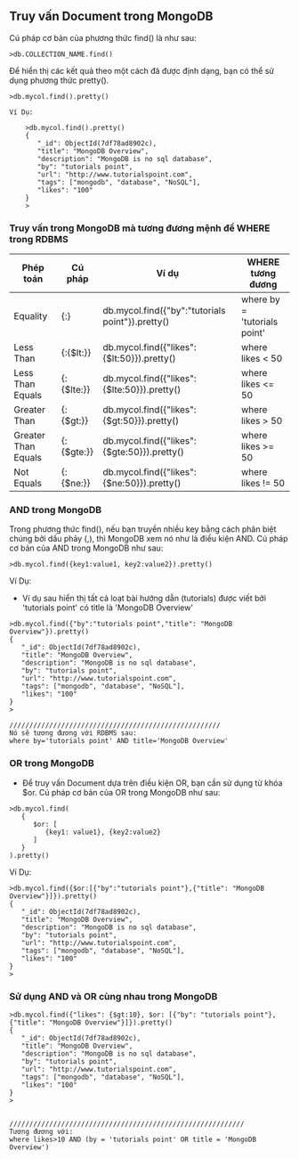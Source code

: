 
## Truy vấn Document trong MongoDB

Cú pháp cơ bản của phương thức find() là như sau:
```roomsql
>db.COLLECTION_NAME.find()
```

Để hiển thị các kết quả theo một cách đã được định dạng, bạn có thể sử dụng phương thức pretty().
```roomsql
>db.mycol.find().pretty()
```

```roomsql
Ví Dụ:

    >db.mycol.find().pretty()
    {
       "_id": ObjectId(7df78ad8902c),
       "title": "MongoDB Overview", 
       "description": "MongoDB is no sql database",
       "by": "tutorials point",
       "url": "http://www.tutorialspoint.com",
       "tags": ["mongodb", "database", "NoSQL"],
       "likes": "100"
    }
    >
```


### Truy vấn trong MongoDB mà tương đương mệnh đề WHERE trong RDBMS

| Phép toán           | Cú pháp                | Ví dụ                                            | WHERE tương đương            |
|---------------------|------------------------|--------------------------------------------------|------------------------------|
| Equality            | {<key>:<value>}        | db.mycol.find({"by":"tutorials point"}).pretty() | where by = 'tutorials point' |
| Less Than           | {<key>:{$lt:<value>}}  | db.mycol.find({"likes":{$lt:50}}).pretty()       | where likes < 50             |
| Less Than Equals    | {<key>:{$lte:<value>}} | db.mycol.find({"likes":{$lte:50}}).pretty()      | where likes <= 50            |
| Greater Than        | {<key>:{$gt:<value>}}  | db.mycol.find({"likes":{$gt:50}}).pretty()       | where likes > 50             |
| Greater Than Equals | {<key>:{$gte:<value>}} | db.mycol.find({"likes":{$gte:50}}).pretty()      | where likes >= 50            |
| Not Equals          | {<key>:{$ne:<value>}}  | db.mycol.find({"likes":{$ne:50}}).pretty()       | where likes != 50            |


### AND trong MongoDB
Trong phương thức find(), nếu bạn truyền nhiều key bằng cách phân biệt chúng bởi dấu phảy (,), thì MongoDB xem nó như là điều kiện AND. Cú pháp cơ bản của AND trong MongoDB như sau:
```roomsql
>db.mycol.find({key1:value1, key2:value2}).pretty()
```


Ví Dụ:
- Ví dụ sau hiển thị tất cả loạt bài hướng dẫn (tutorials) được viết bởi 'tutorials point' có title là 'MongoDB Overview'
```roomsql
>db.mycol.find({"by":"tutorials point","title": "MongoDB Overview"}).pretty()
{
   "_id": ObjectId(7df78ad8902c),
   "title": "MongoDB Overview", 
   "description": "MongoDB is no sql database",
   "by": "tutorials point",
   "url": "http://www.tutorialspoint.com",
   "tags": ["mongodb", "database", "NoSQL"],
   "likes": "100"
}
>

/////////////////////////////////////////////////////
Nó sẽ tương đương với RDBMS sau:
where by='tutorials point' AND title='MongoDB Overview'
```


### OR trong MongoDB
- Để truy vấn Document dựa trên điều kiện OR, bạn cần sử dụng từ khóa $or. Cú pháp cơ bản của OR trong MongoDB như sau:
```roomsql
>db.mycol.find(
   {
      $or: [
         {key1: value1}, {key2:value2}
      ]
   }
).pretty()
```

Ví Dụ:
```roomsql
>db.mycol.find({$or:[{"by":"tutorials point"},{"title": "MongoDB Overview"}]}).pretty()
{
   "_id": ObjectId(7df78ad8902c),
   "title": "MongoDB Overview", 
   "description": "MongoDB is no sql database",
   "by": "tutorials point",
   "url": "http://www.tutorialspoint.com",
   "tags": ["mongodb", "database", "NoSQL"],
   "likes": "100"
}
>
```



### Sử dụng AND và OR cùng nhau trong MongoDB
```roomsql
>db.mycol.find({"likes": {$gt:10}, $or: [{"by": "tutorials point"},{"title": "MongoDB Overview"}]}).pretty()
{
   "_id": ObjectId(7df78ad8902c),
   "title": "MongoDB Overview", 
   "description": "MongoDB is no sql database",
   "by": "tutorials point",
   "url": "http://www.tutorialspoint.com",
   "tags": ["mongodb", "database", "NoSQL"],
   "likes": "100"
}
>


///////////////////////////////////////////////////////////
Tương đương với:
where likes>10 AND (by = 'tutorials point' OR title = 'MongoDB Overview')
```
















